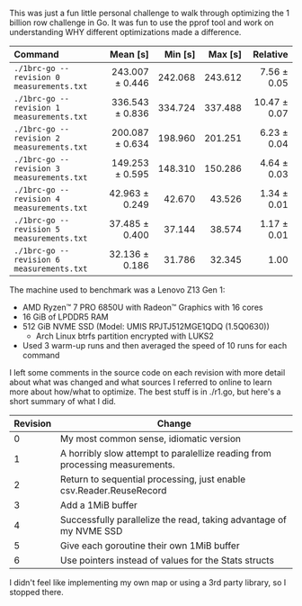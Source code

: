 This was just a fun little personal challenge to walk through optimizing the 1
billion row challenge in Go. It was fun to use the pprof tool and work on
understanding WHY different optimizations made a difference.


| Command | Mean [s] | Min [s] | Max [s] | Relative |
|:---|---:|---:|---:|---:|
| `./1brc-go --revision 0 measurements.txt` | 243.007 ± 0.446 | 242.068 | 243.612 | 7.56 ± 0.05 |
| `./1brc-go --revision 1 measurements.txt` | 336.543 ± 0.836 | 334.724 | 337.488 | 10.47 ± 0.07 |
| `./1brc-go --revision 2 measurements.txt` | 200.087 ± 0.634 | 198.960 | 201.251 | 6.23 ± 0.04 |
| `./1brc-go --revision 3 measurements.txt` | 149.253 ± 0.595 | 148.310 | 150.286 | 4.64 ± 0.03 |
| `./1brc-go --revision 4 measurements.txt` | 42.963 ± 0.249 | 42.670 | 43.526 | 1.34 ± 0.01 |
| `./1brc-go --revision 5 measurements.txt` | 37.485 ± 0.400 | 37.144 | 38.574 | 1.17 ± 0.01 |
| `./1brc-go --revision 6 measurements.txt` | 32.136 ± 0.186 | 31.786 | 32.345 | 1.00 |

The machine used to benchmark was a Lenovo Z13 Gen 1:

* AMD Ryzen™ 7 PRO 6850U with Radeon™ Graphics with 16 cores
* 16 GiB of LPDDR5 RAM
* 512 GiB NVME SSD (Model: UMIS RPJTJ512MGE1QDQ (1.5Q0630))
  * Arch Linux btrfs partition encrypted with LUKS2
* Used 3 warm-up runs and then averaged the speed of 10 runs for each command

I left some comments in the source code on each revision with more detail about
what was changed and what sources I referred to online to learn more about
how/what to optimize. The best stuff is in ./r1.go, but here's a short summary
of what I did.

|Revision|Change|
|--------|------|
|0|My most common sense, idiomatic version|
|1|A horribly slow attempt to paralellize reading from processing measurements.|
|2|Return to sequential processing, just enable csv.Reader.ReuseRecord|
|3|Add a 1MiB buffer|
|4|Successfully parallelize the read, taking advantage of my NVME SSD|
|5|Give each goroutine their own 1MiB buffer|
|6|Use pointers instead of values for the Stats structs|

I didn't feel like implementing my own map or using a 3rd party library, so I
stopped there.
